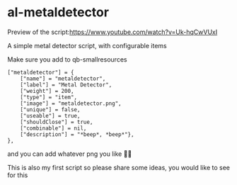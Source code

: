 # al-metaldetector

Preview of the script:https://www.youtube.com/watch?v=Uk-hqCwVUxI

A simple metal detector script, with configurable items


Make sure you add to qb-smallresources

    ["metaldetector"] = {
        ["name"] = "metaldetector",					
        ["label"] = "Metal Detector",					
        ["weight"] = 200,		
        ["type"] = "item",		
        ["image"] = "metaldetector.png",				
        ["unique"] = false, 	
        ["useable"] = true,	
        ["shouldClose"] = true,	
        ["combinable"] = nil,	
        ["description"] = "*beep*, *beep*"},
    },


and you can add whatever png you like 🤷‍♂️

This is also my first script so please share some ideas, you would like to see for this
